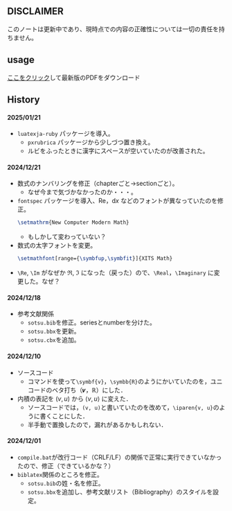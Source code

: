 ## DISCLAIMER

このノートは更新中であり、現時点での内容の正確性については一切の責任を持ちません。


## usage

[ここをクリック](https://github.com/scasc1939/nusotsu/blob/master/sotsu.pdf?raw=1)して最新版のPDFをダウンロード



## History

#### 2025/01/21

- `luatexja-ruby` パッケージを導入。
  - `pxrubrica` パッケージから少しづつ置き換え。
  - ルビをふったときに漢字にスペースが空いていたのが改善された。

#### 2024/12/21

- 数式のナンバリングを修正（chapterごと→sectionごと）。
  - なぜ今まで気づかなかったのか・・・。
- `fontspec` パッケージを導入、$\mathrm{Re}$，$\mathrm{d}x$ などのフォントが異なっていたのを修正。
  ```tex
  \setmathrm{New Computer Modern Math}
  ```
  - もしかして変わっていない？
- 数式の太字フォントを変更。
  ```tex
  \setmathfont[range={\symbfup,\symbfit}]{XITS Math}
  ```
- `\Re`, `\Im` がなぜか $\mathfrak{R}$, $\mathfrak{I}$ になった（戻った）ので、`\Real`，`\Imaginary` に変更した。なぜ？

#### 2024/12/18

- 参考文献関係
  - `sotsu.bib`を修正。seriesとnumberを分けた。
  - `sotsu.bbx`を更新。
  - `sotsu.cbx`を追加。


#### 2024/12/10

- ソースコード
  - コマンドを使って`\symbf{v}`，`\symbb{R}`のようにかいていたのを，ユニコードのベタ打ち（𝒗，ℝ）にした．
- 内積の表記を $(v, u)$ から $\langle v, u \rangle$ に変えた．
  - ソースコードでは，`(v, u)`と書いていたのを改めて，`\iparen{v, u}`のように書くことにした．
  - 半手動で置換したので，漏れがあるかもしれない．

#### 2024/12/01

- `compile.bat`が改行コード（CRLF/LF）の関係で正常に実行できていなかったので、修正（できているかな？）
- `biblatex`関係のところを修正。
  - `sotsu.bib`の姓・名を修正。
  - `sotsu.bbx`を追加し、参考文献リスト（Bibliography）のスタイルを設定。
